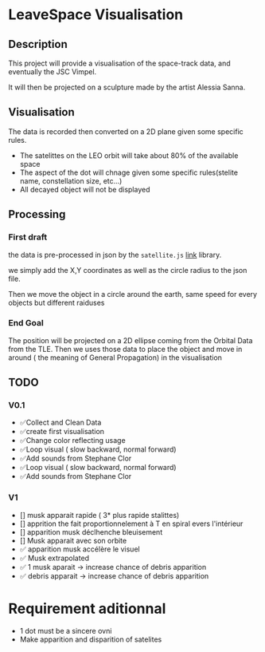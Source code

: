 # LeaveSpace Visualisation

## Description

This project will provide a visualisation of the space-track data, and eventually the JSC Vimpel.

It will then be projected on a sculpture made by the artist Alessia Sanna.

## Visualisation

The data is recorded then converted on a 2D plane given some specific rules.

- The satelittes on the LEO orbit will take about 80% of the available space
- The aspect of the dot will chnage given some specific rules(stelite name, constellation size, etc...)
- All decayed object will not be displayed

## Processing

### First draft

the data is pre-processed in json by the `satellite.js` [link](https://github.com/shashwatak/satellite-js) library.

we simply add the X,Y coordinates as well as the circle radius to the json file.

Then we move the object in a circle around the earth, same speed for every objects but different raiduses

### End Goal

The position will be projected on a 2D ellipse coming from the Orbital Data from the TLE.
Then we uses those data to place the object and move in around ( the meaning of General Propagation) in the visualisation

## TODO

### V0.1

- ✅Collect and Clean Data
- ✅create first visualisation
- ✅Change color reflecting usage
- ✅Loop visual ( slow backward, normal forward)
- ✅Add sounds from Stephane Clor
- ✅Loop visual ( slow backward, normal forward)
- ✅Add sounds from Stephane Clor

### V1

- [] musk apparait rapide ( 3* plus rapide stalittes)
- [] apprition the fait proportionnelement à T en spiral evers l'intérieur
- [] apparition musk déclhenche bleuisement
- [] Musk apparait avec son orbite
- ✅ apparition musk accélère le visuel
- ✅ Musk extrapolated
- ✅ 1 musk aparait -> increase chance of debris apparition 
- ✅ debris apparait -> increase chance of debris apparition
  
# Requirement aditionnal

- 1 dot must be a sincere ovni
- Make apparition and disparition of satelites

